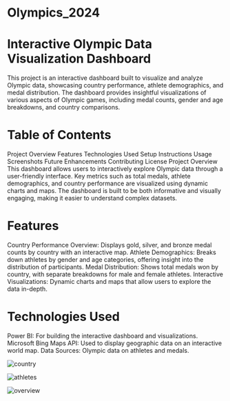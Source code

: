# Olympics_2024
# Interactive Olympic Data Visualization Dashboard
This project is an interactive dashboard built to visualize and analyze Olympic data, showcasing country performance, athlete demographics, and medal distribution. The dashboard provides insightful visualizations of various aspects of Olympic games, including medal counts, gender and age breakdowns, and country comparisons.

# Table of Contents
Project Overview
Features
Technologies Used
Setup Instructions
Usage
Screenshots
Future Enhancements
Contributing
License
Project Overview
This dashboard allows users to interactively explore Olympic data through a user-friendly interface. Key metrics such as total medals, athlete demographics, and country performance are visualized using dynamic charts and maps. The dashboard is built to be both informative and visually engaging, making it easier to understand complex datasets.

# Features
Country Performance Overview: Displays gold, silver, and bronze medal counts by country with an interactive map.
Athlete Demographics: Breaks down athletes by gender and age categories, offering insight into the distribution of participants.
Medal Distribution: Shows total medals won by country, with separate breakdowns for male and female athletes.
Interactive Visualizations: Dynamic charts and maps that allow users to explore the data in-depth.

# Technologies Used
Power BI: For building the interactive dashboard and visualizations.
Microsoft Bing Maps API: Used to display geographic data on an interactive world map.
Data Sources: Olympic data on athletes and medals.



![country](https://github.com/user-attachments/assets/59940eb4-90f6-443e-b40f-a2ae2991b090)


![athletes](https://github.com/user-attachments/assets/ce5d2f8c-bb91-40a1-b8bd-485eac89d42c)


![overview](https://github.com/user-attachments/assets/23908808-7676-4fbe-b7bc-e18513c46b4e)
